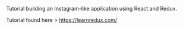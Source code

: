 Tutorial building an Instagram-like application using React and Redux.

Tutorial found here > https://learnredux.com/
